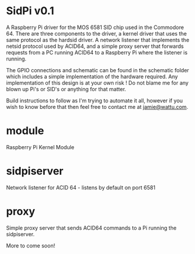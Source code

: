 SidPi v0.1
==========

A Raspberry Pi driver for the MOS 6581 SID chip used in the Commodore 64.  There are three components to the driver, a kernel driver that uses the same protocol as the hardsid driver.  A network listener that implements the netsid protocol used by ACID64, and a simple proxy server that forwards requests from a PC running ACID64 to a Raspberry Pi where the listener is running.

The GPIO connections and schematic can be found in the schematic folder which includes a simple implementation of the hardware required.  Any implementation of this design is at your own risk !  Do not blame me for any blown up Pi's or SID's or anything for that matter.

Build instructions to follow as I'm trying to automate it all, however if you wish to know before that then feel free to contact me at jamie@wattu.com.

module
======

Raspberry Pi Kernel Module

sidpiserver
===========

Network listener for ACID 64 - listens by default on port 6581

proxy
=====

Simple proxy server that sends ACID64 commands to a Pi running the sidpiserver.

More to come soon!
